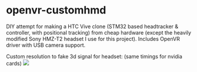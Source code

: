 # openvr-customhmd
DIY attempt for making a HTC Vive clone (STM32 based headtracker & controller, with positional tracking) from cheap hardware (except the heavily modified Sony HMZ-T2 headset I use for this project). Includes OpenVR driver with USB camera support. 



Custom resolution to fake 3d signal for headset: (same timings for nvidia cards)
<img src="https://github.com/sencercoltu/openvr-customhmd/blob/master/driver_customhmd/CustomResolution.png">
